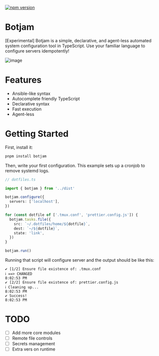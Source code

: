 [![npm version](https://badge.fury.io/js/botjam.svg)](https://badge.fury.io/js/botjam)

# Botjam

[Experimental] Botjam is a simple, declarative, and agent-less automated system configuration tool in TypeScript. Use your familiar language to configure servers idempotently!

![image](https://github.com/user-attachments/assets/6e429a25-0547-49b5-88fe-f0940dc8e9b5)

# Features

- Ansible-like syntax
- Autocomplete friendly TypeScript
- Declarative syntax
- Fast execution
- Agent-less

# Getting Started

First, install it:

```bash
pnpm install botjam
```

Then, write your first configuration. This example sets up a cronjob to remove systemd logs.

```typescript
// dotfiles.ts

import { botjam } from '../dist'

botjam.configure({
  servers: ['localhost'],
})

for (const dotfile of ['.tmux.conf', 'prettier.config.js']) {
  botjam.tasks.file({
    src: `~/.dotfiles/home/${dotfile}`,
    dest: `~/${dotfile}`,
    state: 'link',
  })
}

botjam.run()
```

Running that script will configure server and the output should be like this:

```
✔ [1/2] Ensure file existence of: .tmux.conf
ℹ ==> CHANGED                                                                       8:02:53 PM
✔ [2/2] Ensure file existence of: prettier.config.js
ℹ Cleaning up...                                                                    8:02:53 PM
✔ Success!                                                                          8:02:53 PM
```

# TODO

- [ ] Add more core modules
- [ ] Remote file controls
- [ ] Secrets management
- [ ] Extra vers on runtime
